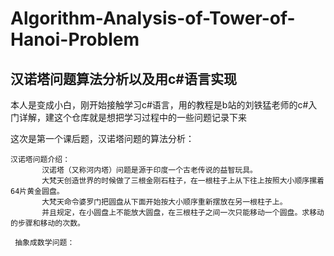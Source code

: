 # Algorithm-Analysis-of-Tower-of-Hanoi-Problem
## 汉诺塔问题算法分析以及用c#语言实现
本人是变成小白，刚开始接触学习c#语言，用的教程是b站的刘铁猛老师的c#入门详解，建这个仓库就是想把学习过程中的一些问题记录下来

这次是第一个课后题，汉诺塔问题的算法分析：

    汉诺塔问题介绍：
           汉诺塔（又称河内塔）问题是源于印度一个古老传说的益智玩具。  
           大梵天创造世界的时候做了三根金刚石柱子，在一根柱子上从下往上按照大小顺序摞着64片黄金圆盘。  
           大梵天命令婆罗门把圆盘从下面开始按大小顺序重新摆放在另一根柱子上。  
           并且规定，在小圆盘上不能放大圆盘，在三根柱子之间一次只能移动一个圆盘。求移动的步骤和移动的次数。

     抽象成数学问题：
     
    
